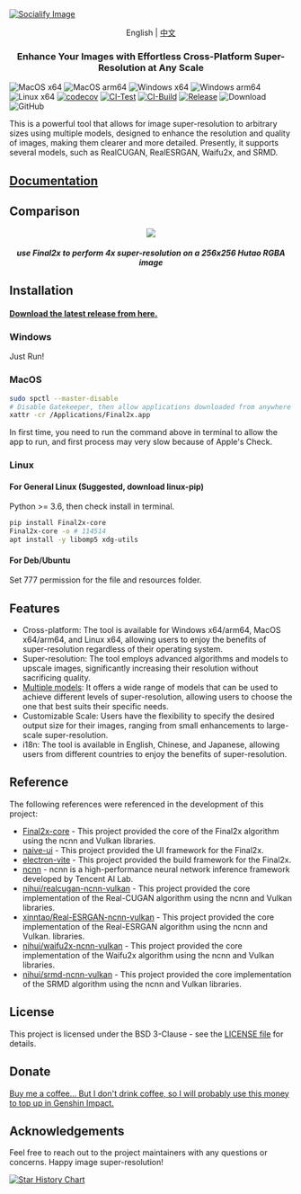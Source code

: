 <a href="https://socialify.git.ci/Tohrusky/Final2x/image?description=1&forks=1&issues=1&language=1&logo=https%3A%2F%2Fraw.githubusercontent.com%2FTohrusky%2FTohrusky%2Fmain%2Ficon%2Flogo.png&name=1&pattern=Circuit%20Board&pulls=1&stargazers=1&theme=Light">
  <picture>
    <source media="(prefers-color-scheme: dark)" srcset="https://socialify.git.ci/Tohrusky/Final2x/image?description=1&forks=1&issues=1&language=1&logo=https%3A%2F%2Fraw.githubusercontent.com%2FTohrusky%2FTohrusky%2Fmain%2Ficon%2Flogo-dark.png&name=1&pattern=Circuit%20Board&pulls=1&stargazers=1&theme=Dark" />
    <source media="(prefers-color-scheme: light)" srcset="https://socialify.git.ci/Tohrusky/Final2x/image?description=1&forks=1&issues=1&language=1&logo=https%3A%2F%2Fraw.githubusercontent.com%2FTohrusky%2FTohrusky%2Fmain%2Ficon%2Flogo.png&name=1&pattern=Circuit%20Board&pulls=1&stargazers=1&theme=Light" />
    <img alt="Socialify Image" src="https://socialify.git.ci/Tohrusky/Final2x/image?description=1&forks=1&issues=1&language=1&logo=https%3A%2F%2Fraw.githubusercontent.com%2FTohrusky%2FTohrusky%2Fmain%2Ficon%2Flogo.png&name=1&pattern=Circuit%20Board&pulls=1&stargazers=1&theme=Light" />
  </picture>
</a>

<p align="center">English | <a href="README_i18n/README_zh.md">中文</a></p>

<h3 align="center"> Enhance Your Images with Effortless Cross-Platform Super-Resolution at Any Scale </h3>


![MacOS x64](https://img.shields.io/badge/Support-MacOS%20x64-blue?logo=Apple&style=flat-square)
![MacOS arm64](https://img.shields.io/badge/Support-MacOS%20arm64-blue?logo=Apple&style=flat-square)
![Windows x64](https://img.shields.io/badge/Support-Windows%20x64-blue?logo=Windows&style=flat-square)
![Windows arm64](https://img.shields.io/badge/Support-Windows%20arm64-blue?logo=Windows&style=flat-square)
![Linux x64](https://img.shields.io/badge/Support-Linux%20x64-blue?logo=Linux&style=flat-square)
[![codecov](https://codecov.io/gh/Tohrusky/Final2x/branch/main/graph/badge.svg?token=LL6K2P1RS8)](https://codecov.io/gh/Tohrusky/Final2x)
[![CI-Test](https://github.com/Tohrusky/Final2x/actions/workflows/CI-Test.yml/badge.svg)](https://github.com/Tohrusky/Final2x/actions/workflows/CI-Test.yml)
[![CI-Build](https://github.com/Tohrusky/Final2x/actions/workflows/CI-Build.yml/badge.svg)](https://github.com/Tohrusky/Final2x/actions/workflows/CI-Build.yml)
[![Release](https://github.com/Tohrusky/Final2x/actions/workflows/Release.yml/badge.svg)](https://github.com/Tohrusky/Final2x/actions/workflows/Release.yml)
![Download](https://img.shields.io/github/downloads/Tohrusky/Final2x/total)
![GitHub](https://img.shields.io/github/license/Tohrusky/Final2x)

This is a powerful tool that allows for image super-resolution to arbitrary sizes using multiple models, designed to enhance the resolution and quality of images, making them clearer and more detailed. Presently, it supports several models, such as RealCUGAN, RealESRGAN, Waifu2x, and SRMD.

## [Documentation](https://final2x.tohru.top)

## Comparison
<div align="center">
<img src="https://s2.loli.net/2023/07/20/hWi4U6BNeqau3MF.png" />
</div>
<h5 align="center"> use Final2x to perform 4x super-resolution on a 256x256 Hutao RGBA image </h5>


## Installation
#### [Download the latest release from here.](https://github.com/Tohrusky/Final2x/releases)

### Windows
Just Run!

### MacOS
```bash
sudo spctl --master-disable
# Disable Gatekeeper, then allow applications downloaded from anywhere in System Preferences > Security & Privacy > General
xattr -cr /Applications/Final2x.app
```
In first time, you need to run the command above in terminal to allow the app to run, and first process may very slow because of Apple's Check.

### Linux
#### For General Linux (Suggested, download linux-pip)
Python >= 3.6, then check install in terminal.
```bash
pip install Final2x-core
Final2x-core -o # 114514
apt install -y libomp5 xdg-utils
```

#### For Deb/Ubuntu
Set 777 permission for the file and resources folder.


## Features
- Cross-platform: The tool is available for Windows x64/arm64, MacOS x64/arm64, and Linux x64, allowing users to enjoy the benefits of super-resolution regardless of their operating system.
- Super-resolution: The tool employs advanced algorithms and models to upscale images, significantly increasing their resolution without sacrificing quality.
- [Multiple models](https://github.com/Tohrusky/Final2x-core): It offers a wide range of models that can be used to achieve different levels of super-resolution, allowing users to choose the one that best suits their specific needs.
- Customizable Scale: Users have the flexibility to specify the desired output size for their images, ranging from small enhancements to large-scale super-resolution.
- i18n: The tool is available in English, Chinese, and Japanese, allowing users from different countries to enjoy the benefits of super-resolution.


## Reference
The following references were referenced in the development of this project:

- [Final2x-core](https://github.com/Tohrusky/Final2x-core) - This project provided the core of the Final2x algorithm using the ncnn and Vulkan libraries.
- [naive-ui](https://github.com/tusen-ai/naive-ui) - This project provided the UI framework for the Final2x.
- [electron-vite](https://github.com/alex8088/electron-vite) - This project provided the build framework for the Final2x.
- [ncnn](https://github.com/Tencent/ncnn) - ncnn is a high-performance neural network inference framework developed by Tencent AI Lab.
- [nihui/realcugan-ncnn-vulkan](https://github.com/nihui/realcugan-ncnn-vulkan) - This project provided the core implementation of the Real-CUGAN algorithm using the ncnn and Vulkan libraries.
- [xinntao/Real-ESRGAN-ncnn-vulkan](https://github.com/xinntao/Real-ESRGAN-ncnn-vulkan) - This project provided the core implementation of the Real-ESRGAN algorithm using the ncnn and Vulkan.
libraries.
- [nihui/waifu2x-ncnn-vulkan](https://github.com/nihui/waifu2x-ncnn-vulkan) - This project provided the core implementation of the Waifu2x algorithm using the ncnn and Vulkan libraries.
- [nihui/srmd-ncnn-vulkan](https://github.com/nihui/srmd-ncnn-vulkan) - This project provided the core implementation of the SRMD algorithm using the ncnn and Vulkan libraries.


## License
This project is licensed under the BSD 3-Clause - see
the [LICENSE file](https://github.com/Tohrusky/Final2x/blob/main/LICENSE) for details.

## Donate
[Buy me a coffee... But I don't drink coffee, so I will probably use this money to top up in Genshin Impact.](https://afdian.net/a/tohrusky)

## Acknowledgements
Feel free to reach out to the project maintainers with any questions or concerns. Happy image super-resolution!

<a href="https://star-history.com/#Tohrusky/Final2x&Date">
  <picture>
    <source media="(prefers-color-scheme: dark)" srcset="https://api.star-history.com/svg?repos=Tohrusky/Final2x&type=Date&theme=dark" />
    <source media="(prefers-color-scheme: light)" srcset="https://api.star-history.com/svg?repos=Tohrusky/Final2x&type=Date" />
    <img alt="Star History Chart" src="https://api.star-history.com/svg?repos=Tohrusky/Final2x&type=Date" />
  </picture>
</a>
